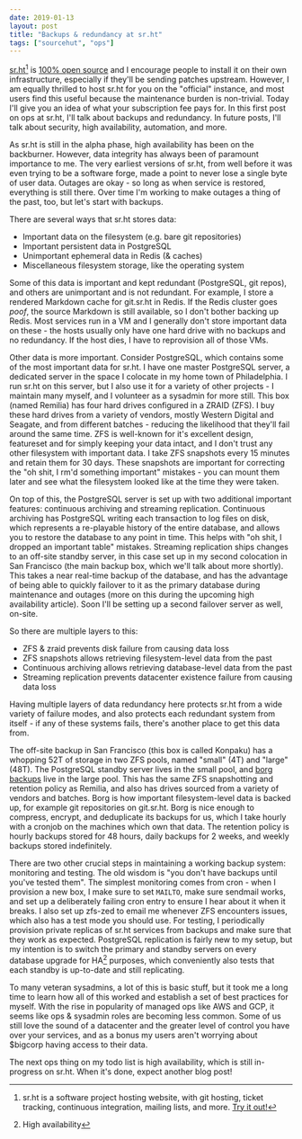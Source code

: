 ```yaml
---
date: 2019-01-13
layout: post
title: "Backups & redundancy at sr.ht"
tags: ["sourcehut", "ops"]
---
```


[sr.ht](https://sr.ht)[^1] is [100% open source][sr.ht-code] and I encourage
people to install it on their own infrastructure, especially if they'll be
sending patches upstream. However, I am equally thrilled to host sr.ht for you
on the "official" instance, and most users find this useful because the
maintenance burden is non-trivial. Today I'll give you an idea of what your
subscription fee pays for. In this first post on ops at sr.ht, I'll talk about
backups and redundancy. In future posts, I'll talk about security, high
availability, automation, and more.

[^1]: sr.ht is a software project hosting website, with git hosting, ticket tracking, continuous integration, mailing lists, and more. [Try it out!](https://sr.ht)

[sr.ht-code]: https://git.sr.ht/~sircmpwn?search=sr.ht

As sr.ht is still in the alpha phase, high availability has been on the
backburner. However, data integrity has always been of paramount importance to
me. The very earliest versions of sr.ht, from well before it was even trying to
be a software forge, made a point to never lose a single byte of user data.
Outages are okay - so long as when service is restored, everything is still
there. Over time I'm working to make outages a thing of the past, too, but let's
start with backups.

There are several ways that sr.ht stores data:

- Important data on the filesystem (e.g. bare git repositories)
- Important persistent data in PostgreSQL
- Unimportant ephemeral data in Redis (& caches)
- Miscellaneous filesystem storage, like the operating system

Some of this data is important and kept redundant (PostgreSQL, git repos), and
others are unimportant and is not redundant. For example, I store a rendered
Markdown cache for git.sr.ht in Redis. If the Redis cluster goes *poof*, the
source Markdown is still available, so I don't bother backing up Redis. Most
services run in a VM and I generally don't store important data on these - the
hosts usually only have one hard drive with no backups and no redundancy. If the
host dies, I have to reprovision all of those VMs.

Other data is more important. Consider PostgreSQL, which contains some of the
most important data for sr.ht. I have one master PostgreSQL server, a dedicated
server in the space I colocate in my home town of Philadelphia. I run sr.ht on
this server, but I also use it for a variety of other projects - I maintain many
myself, and I volunteer as a sysadmin for more still. This box (named Remilia)
has four hard drives configured in a ZRAID (ZFS). I buy these hard drives from a
variety of vendors, mostly Western Digital and Seagate, and from different
batches - reducing the likelihood that they'll fail around the same time. ZFS is
well-known for it's excellent design, featureset and for simply keeping your
data intact, and I don't trust any other filesystem with important data. I take
ZFS snapshots every 15 minutes and retain them for 30 days. These snapshots are
important for correcting the "oh shit, I rm'd something important" mistakes -
you can mount them later and see what the filesystem looked like at the time
they were taken.

On top of this, the PostgreSQL server is set up with two additional important
features: continuous archiving and streaming replication. Continuous archiving
has PostgreSQL writing each transaction to log files on disk, which represents a
re-playable history of the entire database, and allows you to restore the
database to any point in time. This helps with "oh shit, I dropped an important
table" mistakes. Streaming replication ships changes to an off-site standby
server, in this case set up in my second colocation in San Francisco (the main
backup box, which we'll talk about more shortly). This takes a near real-time
backup of the database, and has the advantage of being able to quickly failover
to it as the primary database during maintenance and outages (more on this
during the upcoming high availability article). Soon I'll be setting up a second
failover server as well, on-site.

So there are multiple layers to this:

- ZFS & zraid prevents disk failure from causing data loss
- ZFS snapshots allows retrieving filesystem-level data from the past
- Continuous archiving allows retrieving database-level data from the past
- Streaming replication prevents datacenter existence failure from causing data
  loss

Having multiple layers of data redundancy here protects sr.ht from a wide
variety of failure modes, and also protects each redundant system from itself -
if any of these systems fails, there's another place to get this data from.

The off-site backup in San Francisco (this box is called Konpaku) has a whopping
52T of storage in two ZFS pools, named "small" (4T) and "large" (48T). The
PostgreSQL standby server lives in the small pool, and [borg
backups](https://www.borgbackup.org/) live in the large pool. This has the same
ZFS snapshotting and retention policy as Remilia, and also has drives sourced
from a variety of vendors and batches. Borg is how important filesystem-level
data is backed up, for example git repositories on git.sr.ht. Borg is nice
enough to compress, encrypt, and deduplicate its backups for us, which I take
hourly with a cronjob on the machines which own that data. The retention policy
is hourly backups stored for 48 hours, daily backups for 2 weeks, and weekly
backups stored indefinitely.

There are two other crucial steps in maintaining a working backup system:
monitoring and testing. The old wisdom is "you don't have backups until you've
tested them". The simplest monitoring comes from cron - when I provision a new
box, I make sure to set `MAILTO`, make sure sendmail works, and set up a
deliberately failing cron entry to ensure I hear about it when it breaks. I also
set up zfs-zed to email me whenever ZFS encounters issues, which also has a test
mode you should use. For testing, I periodically provision private replicas of
sr.ht services from backups and make sure that they work as expected. PostgreSQL
replication is fairly new to my setup, but my intention is to switch the primary
and standby servers on every database upgrade for HA[^2] purposes, which
conveniently also tests that each standby is up-to-date and still replicating.

[^2]: High availability

To many veteran sysadmins, a lot of this is basic stuff, but it took me a long
time to learn how all of this worked and establish a set of best practices for
myself. With the rise in popularity of managed ops like AWS and GCP, it seems
like ops & sysadmin roles are becoming less common. Some of us still love the
sound of a datacenter and the greater level of control you have over your
services, and as a bonus my users aren't worrying about $bigcorp having access
to their data.

The next ops thing on my todo list is high availability, which is still
in-progress on sr.ht. When it's done, expect another blog post!

